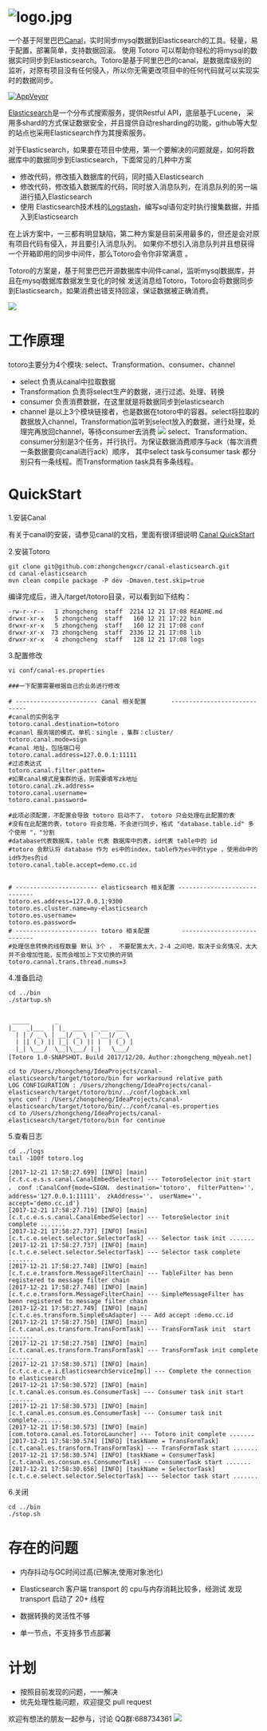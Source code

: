 ![logo.jpg](http://upload-images.jianshu.io/upload_images/4798589-0177ebbf0e0e007e.jpg?imageMogr2/auto-orient/strip%7CimageView2/2/w/1240)
=========================
一个基于阿里巴巴[Canal](https://github.com/alibaba/canal)，实时同步mysql数据到Elasticsearch的工具。轻量，易于配置，部署简单，支持数据回滚。
使用 Totoro 可以帮助你轻松的将mysql的数据实时同步到Elasticsearch。Totoro是基于阿里巴巴的canal，是数据库级别的
监听，对原有项目没有任何侵入，所以你无需更改项目中的任何代码就可以实现实时的数据同步。


[![AppVeyor](https://img.shields.io/appveyor/ci/gruntjs/grunt.svg)]()


[Elasticsearch](https://www.elastic.co/cn/)是一个分布式搜索服务，提供Restful API，底层基于Lucene，
采用多shard的方式保证数据安全，并且提供自动resharding的功能，github等大型的站点也采用Elasticsearch作为其搜索服务。

对于Elasticsearch，如果要在项目中使用，第一个要解决的问题就是，如何将数据库中的数据同步到Elasticsearch，下面常见的几种中方案

* 修改代码，修改插入数据库的代码，同时插入Elasticsearch 
* 修改代码，修改插入数据库的代码，同时放入消息队列，在消息队列的另一端进行插入Elasticsearch 
* 使用 Elasticsearch技术栈的[Logstash](https://www.elastic.co/cn/products/logstash)，编写sql语句定时执行搜集数据，并插入到Elasticsearch 

在上诉方案中，一三都有明显缺陷，第二种方案是目前采用最多的，但还是会对原有项目代码有侵入，并且要引入消息队列。
如果你不想引入消息队列并且想获得一个开箱即用的同步中间件，那么Totoro会令你非常满意
。

Totoro的方案是，基于阿里巴巴开源数据库中间件canal，监听mysql数据库，并且在mysql数据库数据发生变化的时候
发送消息给Totoro，Totoro会将数据同步到Elasticsearch，如果消费出错支持回滚，保证数据被正确消费。

![](http://upload-images.jianshu.io/upload_images/4798589-78d5777d4b1128e6.png?imageMogr2/auto-orient/strip%7CimageView2/2/w/1240)


工作原理
======================

totoro主要分为4个模块: select、Transformation、consumer、channel
* select 负责从canal中拉取数据
* Transformation 负责将select生产的数据，进行过滤、处理、转换
* consumer 负责消费数据，在这里就是将数据同步到elasticsearch
* channel 是以上3个模块链接者，也是数据在totoro中的容器。select将拉取的数据放入channel，Transformation监听到select放入的数据，进行处理，处理完再放回channel，等待consumer去消费
![](http://upload-images.jianshu.io/upload_images/4798589-b373bb768f382564.png?imageMogr2/auto-orient/strip%7CimageView2/2/w/1240)
select、Transformation、consumer分别是3个任务，并行执行。为保证数据消费顺序与ack（每次消费一条数据要向canal进行ack）顺序，
其中select task与consumer task 都分别只有一条线程。而Transformation task具有多条线程。


QuickStart
======================
1.安装Canal

有关于canal的安装，请参见canal的文档，里面有很详细说明 [Canal QuickStart](https://github.com/alibaba/canal/wiki/QuickStart)


2.安装Totoro
```
git clone git@github.com:zhongchengxcr/canal-elasticsearch.git
cd canal-elasticsearch
mvn clean compile package -P dev -Dmaven.test.skip=true

```
编译完成后，进入/target/totoro目录，可以看到如下结构：
```$xslt
-rw-r--r--   1 zhongcheng  staff  2214 12 21 17:08 README.md
drwxr-xr-x   5 zhongcheng  staff   160 12 21 17:22 bin
drwxr-xr-x   5 zhongcheng  staff   160 12 21 17:08 conf
drwxr-xr-x  73 zhongcheng  staff  2336 12 21 17:08 lib
drwxr-xr-x   4 zhongcheng  staff   128 12 21 17:08 logs
```

3.配置修改
```$xslt
vi conf/canal-es.properties

###一下配置需要根据自己的业务进行修改

# ----------------------- canal 相关配置       -----------------------------
#canal的实例名字
totoro.canal.destination=totoro
#cananl 服务端的模式，单机：single ，集群：cluster/
totoro.canal.mode=sign
#canal 地址，包括端口号
totoro.canal.address=127.0.0.1:11111
#过滤表达式
totoro.canal.filter.patten=
#如果canal模式是集群的话，则需要填写zk地址
totoro.canal.zk.address=
totoro.canal.username=
totoro.canal.password=

#此项必须配置，不配置会导致 totoro 启动不了， totoro 只会处理在此配置的表
#没有在此配置的表，totoro 将会忽略，不会进行同步，格式 "database.table.id" 多个使用 "，"分割
#database代表数据库，table 代表 数据库中的表，id代表 table中的 id
#totoro 会默认将 database 作为 es中的index，table作为es中的type ，使用db中的id作为es的id
totoro.canal.table.accept=demo.cc.id


# ----------------------- elasticsearch 相关配置 -----------------------------
totoro.es.address=127.0.0.1:9300
totoro.es.cluster.name=my-elasticsearch
totoro.es.username=
totoro.es.password=
# ----------------------- totoro 相关配置         ----------------------------
#处理信息转换的线程数量 默认 3个 ， 不要配置太大，2-4 之间吧，取决于业务情况，太大并不会增加性能，反而会增加上下文切换的开销
totoro.cannal.trans.thread.nums=3

```
4.准备启动

```$xslt
cd ../bin
./startup.sh


 _____       _
|_   _|___  | |_  ___   _ __  ___  
  | | / _ \ | __|/ _ \ | '__|/ _ \ 
  | || (_) || |_| (_) || |  | (_) |
  |_| \___/  \__|\___/ |_|   \___/
[Totoro 1.0-SNAPSHOT，Build 2017/12/20，Author:zhongcheng_m@yeah.net]

cd to /Users/zhongcheng/IdeaProjects/canal-elasticsearch/target/totoro/bin for workaround relative path
LOG CONFIGURATION : /Users/zhongcheng/IdeaProjects/canal-elasticsearch/target/totoro/bin/../conf/logback.xml
sync conf : /Users/zhongcheng/IdeaProjects/canal-elasticsearch/target/totoro/bin/../conf/canal-es.properties
cd to /Users/zhongcheng/IdeaProjects/canal-elasticsearch/target/totoro/bin for continue

```

5.查看日志

```$xslt
cd ../logs
tail -100f totoro.log

[2017-12-21 17:58:27.699] [INFO] [main] [c.t.c.e.s.s.canal.CanalEmbedSelector] --- TotoroSelector init start  ， conf :CanalConf{mode=SIGN， destination='totoro'， filterPatten=''， address='127.0.0.1:11111'， zkAddress=''， userName=''， accept='demo.cc.id'}
[2017-12-21 17:58:27.719] [INFO] [main] [c.t.c.e.s.s.canal.CanalEmbedSelector] --- TotoroSelector init complete .......
[2017-12-21 17:58:27.737] [INFO] [main] [c.t.c.e.select.selector.SelectorTask] --- Selector task init .......
[2017-12-21 17:58:27.737] [INFO] [main] [c.t.c.e.select.selector.SelectorTask] --- Selector task complete .......
[2017-12-21 17:58:27.748] [INFO] [main] [c.t.c.e.transform.MessageFilterChain] --- TableFilter has benn registered to message filter chain 
[2017-12-21 17:58:27.748] [INFO] [main] [c.t.c.e.transform.MessageFilterChain] --- SimpleMessageFilter has benn registered to message filter chain 
[2017-12-21 17:58:27.749] [INFO] [main] [c.t.c.es.transform.SimpleEsAdapter] --- Add accept :demo.cc.id
[2017-12-21 17:58:27.750] [INFO] [main] [c.t.canal.es.transform.TransFormTask] --- TransFormTask init  start .......
[2017-12-21 17:58:27.758] [INFO] [main] [c.t.canal.es.transform.TransFormTask] --- TransFormTask init complete .......
[2017-12-21 17:58:30.571] [INFO] [main] [c.t.c.e.c.e.i.ElasticsearchServiceImpl] --- Complete the connection to elasticsearch
[2017-12-21 17:58:30.572] [INFO] [main] [c.t.canal.es.consum.es.ConsumerTask] --- Consumer task init start .......
[2017-12-21 17:58:30.573] [INFO] [main] [c.t.canal.es.consum.es.ConsumerTask] --- Consumer task init complete.......
[2017-12-21 17:58:30.573] [INFO] [main] [com.totoro.canal.es.TotoroLauncher] --- Totoro init complete .......
[2017-12-21 17:58:30.574] [INFO] [taskName = TransFormTask] [c.t.canal.es.transform.TransFormTask] --- TransFormTask start .......
[2017-12-21 17:58:30.574] [INFO] [taskName = ConsumerTask] [c.t.canal.es.consum.es.ConsumerTask] --- ConsumerTask start .......
[2017-12-21 17:58:30.656] [INFO] [taskName = SelectorTask] [c.t.c.e.select.selector.SelectorTask] --- Selector task start .......

```

6.关闭
```$xslt
cd ../bin
./stop.sh
```

存在的问题
======================
* 内存抖动与GC时间过高(已解决,使用对象池化)

* Elasticsearch 客户端 transport 的 cpu与内存消耗比较多，经测试 发现 transport 启动了 20+ 线程

* 数据转换的灵活性不够

* 单一节点，不支持多节点部署


计划
======================
* 按照目前发现的问题，一一解决
* 优先处理性能问题，欢迎提交 pull request

欢迎有想法的朋友一起参与，讨论
QQ群:688734361
![](http://upload-images.jianshu.io/upload_images/4798589-a34789352b17055f.png?imageMogr2/auto-orient/strip%7CimageView2/2/w/1240)
